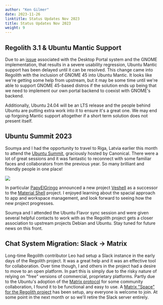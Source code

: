 ```yaml
---
author: "Ken Gilmer"
date: 2023-11-26
linktitle: Status Updates Nov 2023
title: Status Updates Nov 2023
weight: 9
---
```


## Regolith 3.1 & Ubuntu Mantic Support

Due to an [issue](https://github.com/regolith-linux/regolith-desktop/issues/936) associated with the Desktop Portal system and the GNOME implementation, that results in a severe usability regression, Ubuntu Mantic support has been delayed until it can be resolved.  This change came into Regolith with the inclusion of GNOME 45 into Ubuntu Mantic.  It looks like we're getting some help from upstream, but it may be some time until we're able to support GNOME 45-based distros if the solution ends up being that we need to implement our own portal backend to coexist with GNOME's backend.

Additionally, Ubuntu 24.04 will be an LTS release and the people behind Ubuntu are putting extra work into it to ensure it's a great one.  We may end up forgoing Mantic support altogether if a short term solution does not present itself.

## Ubuntu Summit 2023

Soumya and I had the opportunity to travel to Riga, Latvia earlier this month to attend the [Ubuntu Summit](https://ubuntu.com/blog/ubuntu-summit-2023), graciously hosted by Canonical.  There were a lot of great sessions and it was fantastic to reconnect with some familiar faces and collaborators from the previous year. So many brilliant and friendly people in one place!

![](/images/posts/P_20231103_185135~2.jpg)

In particular [PapyElGringo](https://github.com/PapyElGringo) announced a new project [Veshell](https://github.com/free-explorers/veshell) as a successor to the [Material Shell](https://github.com/material-shell/material-shell) project.  I enjoyed learning about the spacial approach to app and workspace management, and look forward to seeing how the new project progresses.

 Soumya and I attended the Ubuntu Flavor sync session and were given several helpful contacts to work with as the Regolith project gets a closer association to upstream projects Debian and Ubuntu.  Stay tuned for future news on this front.

## Chat System Migration: Slack -> Matrix

Long-time Regolith contributor Leo had setup a Slack instance in the early days of the Regolith project.  It was a great help and it was an effective tool for collaboration.  Over time though, I and others in the project had a desire to move to an open platform.  In part this is simply due to the risky nature of relying on "free" versions of commercial, proprietary platforms.  Partly due to the Ubuntu's adoption of the [Matrix protocol](https://matrix.org/) for some community collaboration, I found it to be functional and easy to use.  A [Matrix "Space" for the Regolith project](https://matrix.to/#/#regolith-desktop:matrix.org) has been setup, any everyone is welcome to join.  At some point in the next month or so we'll retire the Slack server entirely.
